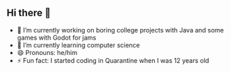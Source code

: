 ## Hi there 👋
- 🔭 I’m currently working on boring college projects with Java and some games with Godot for jams
- 🌱 I’m currently learning computer science
- 😄 Pronouns: he/him
- ⚡ Fun fact: I started coding in Quarantine when I was 12 years old
